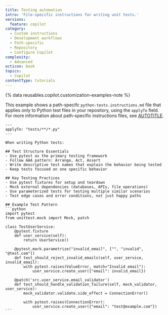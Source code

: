 ```yaml
---
title: Testing automation
intro: 'File-specific instructions for writing unit tests.'
versions:
  feature: copilot
category:
  - Custom instructions
  - Development workflows
  - Path-specific
  - Repository
  - Configure Copilot
complexity:
  - Advanced
octicon: book
topics:
  - Copilot
contentType: tutorials
---
```


{% data reusables.copilot.customization-examples-note %}

This example shows a path-specifc `python-tests.instructions.md` file that applies only to Python test files in your repository, using the `applyTo` field. For more information about path-specific instructions files, see [AUTOTITLE](/copilot/how-tos/configure-custom-instructions/add-repository-instructions#using-one-or-more-instructionsmd-files).

````text copy
---
applyTo: "tests/**/*.py"
---

When writing Python tests:

## Test Structure Essentials
- Use pytest as the primary testing framework
- Follow AAA pattern: Arrange, Act, Assert
- Write descriptive test names that explain the behavior being tested
- Keep tests focused on one specific behavior

## Key Testing Practices
- Use pytest fixtures for setup and teardown
- Mock external dependencies (databases, APIs, file operations)
- Use parameterized tests for testing multiple similar scenarios
- Test edge cases and error conditions, not just happy paths

## Example Test Pattern
```python
import pytest
from unittest.mock import Mock, patch

class TestUserService:
    @pytest.fixture
    def user_service(self):
        return UserService()

    @pytest.mark.parametrize("invalid_email", ["", "invalid", "@test.com"])
    def test_should_reject_invalid_emails(self, user_service, invalid_email):
        with pytest.raises(ValueError, match="Invalid email"):
            user_service.create_user({"email": invalid_email})

    @patch('src.user_service.email_validator')
    def test_should_handle_validation_failure(self, mock_validator, user_service):
        mock_validator.validate.side_effect = ConnectionError()

        with pytest.raises(ConnectionError):
            user_service.create_user({"email": "test@example.com"})
```
````
